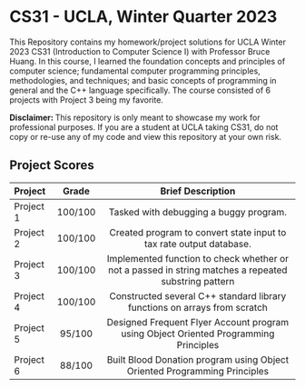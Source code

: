 # CS31 - UCLA, Winter Quarter 2023
This Repository contains my homework/project solutions for UCLA Winter 2023 CS31 (Introduction to Computer Science I) with Professor Bruce Huang. In this course, I learned the foundation concepts and principles of computer science; fundamental computer programming principles, methodologies, and techniques; and basic concepts of programming in general and the C++ language specifically. The course consisted of 6 projects with Project 3 being my favorite. 

<strong>Disclaimer: </strong> This repository is only meant to showcase my work for professional purposes. If you are a student at UCLA taking CS31, do not copy or re-use any of my code and view this repository at your own risk. 

## Project Scores
| Project | Grade | Brief Description |
| :---     |    :---:      |  :---: |
| Project 1 |   100/100   |  Tasked with debugging a buggy program.   |
| Project 2 |   100/100   |  Created program to convert state input to tax rate output database.  |
| Project 3 |   100/100   |  Implemented function to check whether or not a passed in string matches a repeated substring pattern |
| Project 4 |   100/100   | Constructed several C++ standard library functions on arrays from scratch  |
| Project 5 |   95/100   | Designed Frequent Flyer Account program using Object Oriented Programming Principles  |
| Project 6 |   88/100   | Built Blood Donation program using Object Oriented Programming Principles  |
